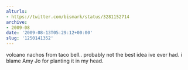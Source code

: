 ```yaml
---
alturls:
- https://twitter.com/bismark/status/3281152714
archive:
- 2009-08
date: '2009-08-13T05:29:12+00:00'
slug: '1250141352'
---
```


volcano nachos from taco bell.. probably not the best idea ive ever had. i blame Amy Jo for planting it in my head.

